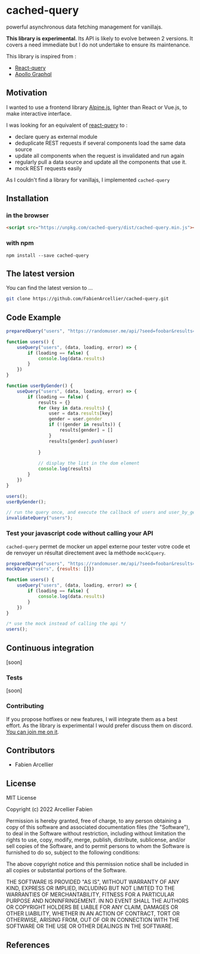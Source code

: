# cached-query

powerful asynchronous data fetching management for vanillajs. 

**This library is experimental**. Its API is likely to evolve between 2 versions. It covers a need
immediate but I do not undertake to ensure its maintenance.

This library is inspired from :

* [React-query](https://tanstack.com/query/v4)
* [Apollo Graphql](https://www.apollographql.com/)

## Motivation

I wanted to use a frontend library [Alpine.js](https://alpinejs.dev/), lighter than React or Vue.js, to make interactive interface.

I was looking for an equivalent of [react-query](https://github.com/TanStack/query) to :

* declare query as external module
* deduplicate REST requests if several components load the same data source
* update all components when the request is invalidated and run again
* regularly pull a data source and update all the components that use it.
* mock REST requests easily

As I couldn't find a library for vanillajs, I implemented `cached-query`

## Installation

### in the browser

```html
<script src="https://unpkg.com/cached-query/dist/cached-query.min.js"></script>
```

### with npm
```
npm install --save cached-query
```

## The latest version

You can find the latest version to ...

```bash
git clone https://github.com/FabienArcellier/cached-query.git
```

## Code Example

```javascript
preparedQuery("users", "https://randomuser.me/api/?seed=foobar&results=5")

function users() {
    useQuery("users", (data, loading, error) => {
        if (loading == false) {
            console.log(data.results)
        }
    })
}

function userByGender() {
    useQuery("users", (data, loading, error) => {
        if (loading == false) {
            results = {}
            for (key in data.results) {
                user = data.results[key]
                gender = user.gender
                if (!(gender in results)) {
                    results[gender] = [] 
                }
                results[gender].push(user)
                
            }
            
            // display the list in the dom element
            console.log(results)
        }
    })
}

users();
userByGender();

// run the query once, and execute the callback of users and user_by_gender.
invalidateQuery("users");
```

### Test your javascript code without calling your API

`cached-query` permet de mocker un appel externe pour tester votre code et 
de renvoyer un résultat directement avec la méthode `mockCquery`.

```javascript
preparedQuery("users", "https://randomuser.me/api/?seed=foobar&results=5")
mockQuery("users", {results: []})

function users() {
    useQuery("users", (data, loading, error) => {
        if (loading == false) {
            console.log(data.results)
        }
    })
}

/* use the mock instead of calling the api */
users();
```

## Continuous integration

[soon]

### Tests

[soon]

### Contributing

If you propose hotfixes or new features, I will integrate them as a best effort.
As the library is experimental I would prefer discuss them on discord. [You can join me on it](https://discord.gg/nMn9YPRGSY).

## Contributors

* Fabien Arcellier

## License

MIT License

Copyright (c) 2022 Arcellier Fabien

Permission is hereby granted, free of charge, to any person obtaining a copy
of this software and associated documentation files (the "Software"), to deal
in the Software without restriction, including without limitation the rights
to use, copy, modify, merge, publish, distribute, sublicense, and/or sell
copies of the Software, and to permit persons to whom the Software is
furnished to do so, subject to the following conditions:

The above copyright notice and this permission notice shall be included in all
copies or substantial portions of the Software.

THE SOFTWARE IS PROVIDED "AS IS", WITHOUT WARRANTY OF ANY KIND, EXPRESS OR
IMPLIED, INCLUDING BUT NOT LIMITED TO THE WARRANTIES OF MERCHANTABILITY,
FITNESS FOR A PARTICULAR PURPOSE AND NONINFRINGEMENT. IN NO EVENT SHALL THE
AUTHORS OR COPYRIGHT HOLDERS BE LIABLE FOR ANY CLAIM, DAMAGES OR OTHER
LIABILITY, WHETHER IN AN ACTION OF CONTRACT, TORT OR OTHERWISE, ARISING FROM,
OUT OF OR IN CONNECTION WITH THE SOFTWARE OR THE USE OR OTHER DEALINGS IN THE
SOFTWARE.

## References